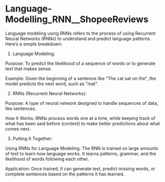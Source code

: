 # Language-Modelling_RNN__ShopeeReviews
Language modeling using RNNs refers to the process of using Recurrent Neural Networks (RNNs) to understand and predict language patterns. Here’s a simple breakdown:

1. Language Modeling:
   
  Purpose: To predict the likelihood of a sequence of words or to generate text that makes sense.
  
  Example: Given the beginning of a sentence like "The cat sat on the", the model predicts the next word, such as "mat".

2. RNNs (Recurrent Neural Networks):

  Purpose: A type of neural network designed to handle sequences of data, like sentences.
  
  How It Works: RNNs process words one at a time, while keeping track of what has been said before (context) to make better predictions about what comes next.

3. Putting It Together:

  Using RNNs for Language Modeling: The RNN is trained on large amounts of text to learn how language works. It learns patterns, grammar, and the likelihood of words following each other.
  
  Application: Once trained, it can generate text, predict missing words, or complete sentences based on the patterns it has learned.
